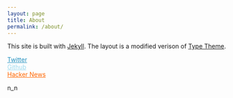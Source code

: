 ```yaml
---
layout: page
title: About
permalink: /about/
---
```


This site is built with [Jekyll](http://jekyllrb.com/). The layout is a modified verison of [Type Theme](http://rohanchandra.github.io/project/type/).


<a style="color:#2290bf" href="https://www.twitter.com/garrisonlj">Twitter</a>  
<a style="color:#9cdaef" href="https://www.github.com/garrisonj">Github</a>  
<a style="color:#ff6600" href="https://news.ycombinator.com/submitted?id=garrisonj">Hacker News</a>




n_n
